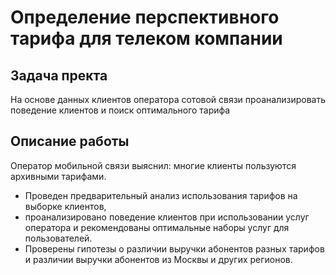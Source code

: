 # Определение перспективного тарифа для телеком компании


## Задача пректа
На основе данных клиентов оператора сотовой связи проанализировать поведение клиентов и поиск оптимального тарифа

## Описание работы
Оператор мобильной связи выяснил: многие клиенты пользуются архивными тарифами. 
- Проведен предварительный анализ использования тарифов на выборке клиентов,
- проанализировано поведение клиентов при использовании услуг оператора и
рекомендованы оптимальные наборы услуг для пользователей. 
- Проверены гипотезы о различии выручки абонентов разных тарифов и
различии выручки абонентов из Москвы и других регионов.
